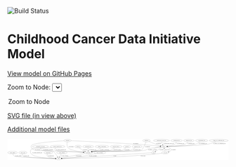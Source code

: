 <link rel='stylesheet' href="assets/style.css">
<link rel='stylesheet' href="https://unpkg.com/leaflet@1.5.1/dist/leaflet.css" integrity="sha512-xwE/Az9zrjBIphAcBb3F6JVqxf46+CDLwfLMHloNu6KEQCAWi6HcDUbeOfBIptF7tcCzusKFjFw2yuvEpDL9wQ==" crossorigin="">
<script type="text/javascript" src="https://code.jquery.com/jquery-3.2.1.min.js"></script>
<script type="text/javascript"  src="https://unpkg.com/leaflet@1.5.1/dist/leaflet.js"></script>
<script type="text/javascript" src="assets/actions.js"></script>

![Build Status](https://github.com/CBIIT/ccdi-model/actions/workflows/model-test-and-deploy.yml/badge.svg)

# Childhood Cancer Data Initiative Model

[View model on GitHub Pages](https://cbiit.github.io/ccdi-model/)



Zoom to Node: <select id="node_select">
  <option value="">Zoom to Node</option>
</select>
<div id="model"></div>

<p>
<a href="./model-desc/ccdi-model.svg">SVG file (in view above)</a>
<p>
<a href="./model-desc">Additional model files</a>
<div id='graph' style='display:off;'>
<svg width="3179pt" height="305pt"
 viewBox="0.00 0.00 3178.98 305.00" xmlns="http://www.w3.org/2000/svg" xmlns:xlink="http://www.w3.org/1999/xlink">
<g id="graph0" class="graph" transform="scale(1 1) rotate(0) translate(4 301)">
<title>Perl</title>
<polygon fill="#ffffff" stroke="transparent" points="-4,4 -4,-301 3174.9815,-301 3174.9815,4 -4,4"/>
<!-- study_admin -->
<g id="node1" class="node">
<title>study_admin</title>
<ellipse fill="none" stroke="#000000" cx="70.1938" cy="-105" rx="70.3881" ry="18"/>
<text text-anchor="middle" x="70.1938" y="-101.3" font-family="Times,serif" font-size="14.00" fill="#000000">study_admin</text>
</g>
<!-- study -->
<g id="node10" class="node">
<title>study</title>
<ellipse fill="none" stroke="#000000" cx="733.1938" cy="-18" rx="36.2938" ry="18"/>
<text text-anchor="middle" x="733.1938" y="-14.3" font-family="Times,serif" font-size="14.00" fill="#000000">study</text>
</g>
<!-- study_admin&#45;&gt;study -->
<g id="edge24" class="edge">
<title>study_admin&#45;&gt;study</title>
<path fill="none" stroke="#000000" d="M74.5138,-86.7545C78.2421,-75.3155 84.8724,-61.3834 96.1938,-54 120.8307,-37.9326 543.2179,-23.7417 686.2683,-19.377"/>
<polygon fill="#000000" stroke="#000000" points="686.583,-22.8691 696.4724,-19.0679 686.371,-15.8723 686.583,-22.8691"/>
<text text-anchor="middle" x="152.6938" y="-57.8" font-family="Times,serif" font-size="14.00" fill="#000000">of_study_admin</text>
</g>
<!-- sequencing_file -->
<g id="node2" class="node">
<title>sequencing_file</title>
<ellipse fill="none" stroke="#000000" cx="2427.1938" cy="-279" rx="83.3857" ry="18"/>
<text text-anchor="middle" x="2427.1938" y="-275.3" font-family="Times,serif" font-size="14.00" fill="#000000">sequencing_file</text>
</g>
<!-- sample -->
<g id="node21" class="node">
<title>sample</title>
<ellipse fill="none" stroke="#000000" cx="2243.1938" cy="-192" rx="44.393" ry="18"/>
<text text-anchor="middle" x="2243.1938" y="-188.3" font-family="Times,serif" font-size="14.00" fill="#000000">sample</text>
</g>
<!-- sequencing_file&#45;&gt;sample -->
<g id="edge3" class="edge">
<title>sequencing_file&#45;&gt;sample</title>
<path fill="none" stroke="#000000" d="M2423.7504,-260.9031C2420.7113,-249.8232 2415.1503,-236.236 2405.1938,-228 2388.6677,-214.3297 2336.571,-204.3838 2295.8671,-198.4539"/>
<polygon fill="#000000" stroke="#000000" points="2296.1835,-194.964 2285.7927,-197.033 2295.2058,-201.8954 2296.1835,-194.964"/>
<text text-anchor="middle" x="2482.6938" y="-231.8" font-family="Times,serif" font-size="14.00" fill="#000000">of_sequencing_file</text>
</g>
<!-- pathology_file -->
<g id="node3" class="node">
<title>pathology_file</title>
<ellipse fill="none" stroke="#000000" cx="2604.1938" cy="-279" rx="76.0865" ry="18"/>
<text text-anchor="middle" x="2604.1938" y="-275.3" font-family="Times,serif" font-size="14.00" fill="#000000">pathology_file</text>
</g>
<!-- pathology_file&#45;&gt;sample -->
<g id="edge20" class="edge">
<title>pathology_file&#45;&gt;sample</title>
<path fill="none" stroke="#000000" d="M2591.1868,-260.7753C2581.9596,-249.3451 2568.5242,-235.415 2553.1938,-228 2509.4046,-206.8201 2374.5397,-197.6409 2297.8992,-194.0474"/>
<polygon fill="#000000" stroke="#000000" points="2297.6347,-190.5319 2287.4868,-193.5767 2297.3186,-197.5248 2297.6347,-190.5319"/>
<text text-anchor="middle" x="2634.1938" y="-231.8" font-family="Times,serif" font-size="14.00" fill="#000000">of_pathology_file</text>
</g>
<!-- cytogenomic_file -->
<g id="node4" class="node">
<title>cytogenomic_file</title>
<ellipse fill="none" stroke="#000000" cx="2788.1938" cy="-279" rx="89.8845" ry="18"/>
<text text-anchor="middle" x="2788.1938" y="-275.3" font-family="Times,serif" font-size="14.00" fill="#000000">cytogenomic_file</text>
</g>
<!-- cytogenomic_file&#45;&gt;sample -->
<g id="edge18" class="edge">
<title>cytogenomic_file&#45;&gt;sample</title>
<path fill="none" stroke="#000000" d="M2764.6065,-261.6075C2747.3994,-249.9205 2723.0153,-235.3576 2699.1938,-228 2625.6535,-205.286 2402.0351,-196.3294 2297.7806,-193.3191"/>
<polygon fill="#000000" stroke="#000000" points="2297.5669,-189.8119 2287.4725,-193.0297 2297.3703,-196.8091 2297.5669,-189.8119"/>
<text text-anchor="middle" x="2803.6938" y="-231.8" font-family="Times,serif" font-size="14.00" fill="#000000">of_cytogenomic_file</text>
</g>
<!-- study_arm -->
<g id="node5" class="node">
<title>study_arm</title>
<ellipse fill="none" stroke="#000000" cx="218.1938" cy="-105" rx="59.5901" ry="18"/>
<text text-anchor="middle" x="218.1938" y="-101.3" font-family="Times,serif" font-size="14.00" fill="#000000">study_arm</text>
</g>
<!-- study_arm&#45;&gt;study -->
<g id="edge2" class="edge">
<title>study_arm&#45;&gt;study</title>
<path fill="none" stroke="#000000" d="M213.0005,-86.6575C211.1243,-75.7658 211.1384,-62.4712 219.1938,-54 235.1788,-37.1897 562.7963,-23.9834 686.4766,-19.5793"/>
<polygon fill="#000000" stroke="#000000" points="686.8879,-23.067 696.7583,-19.2167 686.6412,-16.0714 686.8879,-23.067"/>
<text text-anchor="middle" x="267.6938" y="-57.8" font-family="Times,serif" font-size="14.00" fill="#000000">of_study_arm</text>
</g>
<!-- molecular_test -->
<g id="node6" class="node">
<title>molecular_test</title>
<ellipse fill="none" stroke="#000000" cx="1157.1938" cy="-192" rx="79.8859" ry="18"/>
<text text-anchor="middle" x="1157.1938" y="-188.3" font-family="Times,serif" font-size="14.00" fill="#000000">molecular_test</text>
</g>
<!-- participant -->
<g id="node14" class="node">
<title>participant</title>
<ellipse fill="none" stroke="#000000" cx="1157.1938" cy="-105" rx="62.2891" ry="18"/>
<text text-anchor="middle" x="1157.1938" y="-101.3" font-family="Times,serif" font-size="14.00" fill="#000000">participant</text>
</g>
<!-- molecular_test&#45;&gt;participant -->
<g id="edge32" class="edge">
<title>molecular_test&#45;&gt;participant</title>
<path fill="none" stroke="#000000" d="M1157.1938,-173.9735C1157.1938,-162.1918 1157.1938,-146.5607 1157.1938,-133.1581"/>
<polygon fill="#000000" stroke="#000000" points="1160.6939,-133.0033 1157.1938,-123.0034 1153.6939,-133.0034 1160.6939,-133.0033"/>
<text text-anchor="middle" x="1221.1938" y="-144.8" font-family="Times,serif" font-size="14.00" fill="#000000">of_molecular_test</text>
</g>
<!-- single_cell_sequencing_file -->
<g id="node7" class="node">
<title>single_cell_sequencing_file</title>
<ellipse fill="none" stroke="#000000" cx="3033.1938" cy="-279" rx="137.5759" ry="18"/>
<text text-anchor="middle" x="3033.1938" y="-275.3" font-family="Times,serif" font-size="14.00" fill="#000000">single_cell_sequencing_file</text>
</g>
<!-- single_cell_sequencing_file&#45;&gt;sample -->
<g id="edge31" class="edge">
<title>single_cell_sequencing_file&#45;&gt;sample</title>
<path fill="none" stroke="#000000" d="M2991.1751,-261.7438C2960.6564,-250.0412 2918.0658,-235.4022 2879.1938,-228 2768.525,-206.9259 2431.195,-196.5941 2298.0635,-193.2538"/>
<polygon fill="#000000" stroke="#000000" points="2297.7887,-189.746 2287.7052,-192.9977 2297.6156,-196.7439 2297.7887,-189.746"/>
<text text-anchor="middle" x="3043.6938" y="-231.8" font-family="Times,serif" font-size="14.00" fill="#000000">of_single_cell_sequencing_file</text>
</g>
<!-- family_relationship -->
<g id="node8" class="node">
<title>family_relationship</title>
<ellipse fill="none" stroke="#000000" cx="1355.1938" cy="-192" rx="100.1823" ry="18"/>
<text text-anchor="middle" x="1355.1938" y="-188.3" font-family="Times,serif" font-size="14.00" fill="#000000">family_relationship</text>
</g>
<!-- family_relationship&#45;&gt;participant -->
<g id="edge19" class="edge">
<title>family_relationship&#45;&gt;participant</title>
<path fill="none" stroke="#000000" d="M1336.3466,-174.1855C1323.8319,-163.2182 1306.563,-149.6504 1289.1938,-141 1282.1123,-137.4732 1246.6553,-127.8682 1214.2728,-119.466"/>
<polygon fill="#000000" stroke="#000000" points="1214.9141,-116.0168 1204.3566,-116.9051 1213.1637,-122.7945 1214.9141,-116.0168"/>
<text text-anchor="middle" x="1391.6938" y="-144.8" font-family="Times,serif" font-size="14.00" fill="#000000">of_family_relationship</text>
</g>
<!-- medical_history -->
<g id="node9" class="node">
<title>medical_history</title>
<ellipse fill="none" stroke="#000000" cx="1558.1938" cy="-192" rx="85.2851" ry="18"/>
<text text-anchor="middle" x="1558.1938" y="-188.3" font-family="Times,serif" font-size="14.00" fill="#000000">medical_history</text>
</g>
<!-- medical_history&#45;&gt;participant -->
<g id="edge5" class="edge">
<title>medical_history&#45;&gt;participant</title>
<path fill="none" stroke="#000000" d="M1536.3937,-174.5505C1520.4396,-162.8367 1497.7293,-148.2651 1475.1938,-141 1370.4342,-107.2272 1336.8477,-140.5923 1228.1938,-123 1222.8588,-122.1362 1217.3384,-121.0631 1211.8411,-119.874"/>
<polygon fill="#000000" stroke="#000000" points="1212.5445,-116.4446 1202.016,-117.6286 1210.9848,-123.2687 1212.5445,-116.4446"/>
<text text-anchor="middle" x="1574.1938" y="-144.8" font-family="Times,serif" font-size="14.00" fill="#000000">of_medical_history</text>
</g>
<!-- survival -->
<g id="node11" class="node">
<title>survival</title>
<ellipse fill="none" stroke="#000000" cx="1011.1938" cy="-192" rx="48.1917" ry="18"/>
<text text-anchor="middle" x="1011.1938" y="-188.3" font-family="Times,serif" font-size="14.00" fill="#000000">survival</text>
</g>
<!-- survival&#45;&gt;participant -->
<g id="edge16" class="edge">
<title>survival&#45;&gt;participant</title>
<path fill="none" stroke="#000000" d="M1029.2239,-175.1891C1041.3161,-164.4909 1057.9474,-150.8467 1074.1938,-141 1085.1106,-134.3834 1097.4614,-128.3396 1109.2353,-123.1718"/>
<polygon fill="#000000" stroke="#000000" points="1110.6858,-126.3583 1118.5157,-119.2208 1107.9438,-119.9177 1110.6858,-126.3583"/>
<text text-anchor="middle" x="1113.6938" y="-144.8" font-family="Times,serif" font-size="14.00" fill="#000000">of_survival</text>
</g>
<!-- clinical_measure_file -->
<g id="node12" class="node">
<title>clinical_measure_file</title>
<ellipse fill="none" stroke="#000000" cx="715.1938" cy="-192" rx="108.5808" ry="18"/>
<text text-anchor="middle" x="715.1938" y="-188.3" font-family="Times,serif" font-size="14.00" fill="#000000">clinical_measure_file</text>
</g>
<!-- clinical_measure_file&#45;&gt;study -->
<g id="edge29" class="edge">
<title>clinical_measure_file&#45;&gt;study</title>
<path fill="none" stroke="#000000" d="M638.2177,-179.2406C624.8964,-177.2952 611.1626,-175.4547 598.1938,-174 570.0771,-170.8463 364.9804,-175.194 344.1938,-156 321.6042,-135.1411 319.4162,-110.5421 339.1938,-87 383.1094,-34.7252 592.0035,-22.0465 686.5342,-18.9773"/>
<polygon fill="#000000" stroke="#000000" points="686.7788,-22.4716 696.6685,-18.6711 686.5673,-15.4748 686.7788,-22.4716"/>
<text text-anchor="middle" x="425.1938" y="-101.3" font-family="Times,serif" font-size="14.00" fill="#000000">of_clinical_measure_file</text>
</g>
<!-- clinical_measure_file&#45;&gt;participant -->
<g id="edge30" class="edge">
<title>clinical_measure_file&#45;&gt;participant</title>
<path fill="none" stroke="#000000" d="M691.5018,-174.2309C680.5665,-163.9374 671.8602,-151.0661 681.1938,-141 687.9745,-133.6871 953.8024,-117.011 1085.1868,-109.1922"/>
<polygon fill="#000000" stroke="#000000" points="1085.7822,-112.6631 1095.5573,-108.5768 1085.3675,-105.6754 1085.7822,-112.6631"/>
<text text-anchor="middle" x="767.1938" y="-144.8" font-family="Times,serif" font-size="14.00" fill="#000000">of_clinical_measure_file</text>
</g>
<!-- publication -->
<g id="node13" class="node">
<title>publication</title>
<ellipse fill="none" stroke="#000000" cx="583.1938" cy="-105" rx="63.0888" ry="18"/>
<text text-anchor="middle" x="583.1938" y="-101.3" font-family="Times,serif" font-size="14.00" fill="#000000">publication</text>
</g>
<!-- publication&#45;&gt;study -->
<g id="edge7" class="edge">
<title>publication&#45;&gt;study</title>
<path fill="none" stroke="#000000" d="M571.9571,-86.801C567.0048,-76.2312 563.7947,-63.2238 571.1938,-54 585.4751,-36.1966 644.1298,-26.641 686.763,-21.9434"/>
<polygon fill="#000000" stroke="#000000" points="687.3662,-25.3995 696.948,-20.8785 686.6382,-18.4374 687.3662,-25.3995"/>
<text text-anchor="middle" x="622.1938" y="-57.8" font-family="Times,serif" font-size="14.00" fill="#000000">of_publication</text>
</g>
<!-- participant&#45;&gt;study -->
<g id="edge6" class="edge">
<title>participant&#45;&gt;study</title>
<path fill="none" stroke="#000000" d="M1106.0495,-94.5058C1021.9435,-77.2482 855.8966,-43.1772 776.9165,-26.9714"/>
<polygon fill="#000000" stroke="#000000" points="777.3196,-23.4813 766.8201,-24.8997 775.9125,-30.3384 777.3196,-23.4813"/>
<text text-anchor="middle" x="1020.6938" y="-57.8" font-family="Times,serif" font-size="14.00" fill="#000000">of_participant</text>
</g>
<!-- diagnosis -->
<g id="node15" class="node">
<title>diagnosis</title>
<ellipse fill="none" stroke="#000000" cx="1995.1938" cy="-279" rx="54.6905" ry="18"/>
<text text-anchor="middle" x="1995.1938" y="-275.3" font-family="Times,serif" font-size="14.00" fill="#000000">diagnosis</text>
</g>
<!-- diagnosis&#45;&gt;participant -->
<g id="edge12" class="edge">
<title>diagnosis&#45;&gt;participant</title>
<path fill="none" stroke="#000000" d="M1988.2879,-260.9672C1974.7371,-226.6631 1943.9998,-154.2386 1921.1938,-141 1887.8859,-121.6651 1266.3452,-128.2647 1228.1938,-123 1222.6826,-122.2395 1216.9815,-121.2132 1211.3163,-120.0342"/>
<polygon fill="#000000" stroke="#000000" points="1211.7296,-116.5402 1201.2066,-117.7715 1210.2007,-123.3712 1211.7296,-116.5402"/>
<text text-anchor="middle" x="2009.6938" y="-188.3" font-family="Times,serif" font-size="14.00" fill="#000000">of_diagnosis</text>
</g>
<!-- diagnosis&#45;&gt;sample -->
<g id="edge13" class="edge">
<title>diagnosis&#45;&gt;sample</title>
<path fill="none" stroke="#000000" d="M2030.6205,-265.2534C2047.7323,-258.5838 2068.5511,-250.4261 2087.1938,-243 2103.6785,-236.4335 2107.462,-233.9085 2124.1938,-228 2147.8442,-219.6483 2174.5429,-211.461 2196.6495,-205.0098"/>
<polygon fill="#000000" stroke="#000000" points="2197.8222,-208.3141 2206.4561,-202.1735 2195.8773,-201.5897 2197.8222,-208.3141"/>
<text text-anchor="middle" x="2168.6938" y="-231.8" font-family="Times,serif" font-size="14.00" fill="#000000">of_diagnosis</text>
</g>
<!-- study_funding -->
<g id="node16" class="node">
<title>study_funding</title>
<ellipse fill="none" stroke="#000000" cx="779.1938" cy="-105" rx="77.1866" ry="18"/>
<text text-anchor="middle" x="779.1938" y="-101.3" font-family="Times,serif" font-size="14.00" fill="#000000">study_funding</text>
</g>
<!-- study_funding&#45;&gt;study -->
<g id="edge17" class="edge">
<title>study_funding&#45;&gt;study</title>
<path fill="none" stroke="#000000" d="M769.6625,-86.9735C763.2053,-74.7609 754.5612,-58.4123 747.3094,-44.697"/>
<polygon fill="#000000" stroke="#000000" points="750.3238,-42.9101 742.5554,-35.7057 744.1355,-46.182 750.3238,-42.9101"/>
<text text-anchor="middle" x="820.1938" y="-57.8" font-family="Times,serif" font-size="14.00" fill="#000000">of_study_funding</text>
</g>
<!-- synonym -->
<g id="node17" class="node">
<title>synonym</title>
<ellipse fill="none" stroke="#000000" cx="860.1938" cy="-279" rx="51.9908" ry="18"/>
<text text-anchor="middle" x="860.1938" y="-275.3" font-family="Times,serif" font-size="14.00" fill="#000000">synonym</text>
</g>
<!-- synonym&#45;&gt;study -->
<g id="edge11" class="edge">
<title>synonym&#45;&gt;study</title>
<path fill="none" stroke="#000000" d="M808.7303,-275.9092C684.1912,-267.907 374.5505,-244.6863 344.1938,-210 320.2404,-182.6303 354.0956,-153.6562 388.1938,-141 443.9453,-120.3068 602.9942,-151.4895 655.1938,-123 671.8312,-113.9196 699.9373,-72.0341 717.4805,-43.988"/>
<polygon fill="#000000" stroke="#000000" points="720.4919,-45.773 722.7773,-35.4275 714.5392,-42.0897 720.4919,-45.773"/>
<text text-anchor="middle" x="430.6938" y="-144.8" font-family="Times,serif" font-size="14.00" fill="#000000">of_synonym</text>
</g>
<!-- synonym&#45;&gt;participant -->
<g id="edge10" class="edge">
<title>synonym&#45;&gt;participant</title>
<path fill="none" stroke="#000000" d="M855.9809,-261.0098C851.7334,-237.966 848.4287,-198.1305 869.1938,-174 897.3575,-141.2716 1012.5361,-121.7874 1088.4272,-112.2567"/>
<polygon fill="#000000" stroke="#000000" points="1088.901,-115.7249 1098.4002,-111.0329 1088.0483,-108.7771 1088.901,-115.7249"/>
<text text-anchor="middle" x="911.6938" y="-188.3" font-family="Times,serif" font-size="14.00" fill="#000000">of_synonym</text>
</g>
<!-- synonym&#45;&gt;sample -->
<g id="edge9" class="edge">
<title>synonym&#45;&gt;sample</title>
<path fill="none" stroke="#000000" d="M912.0428,-276.7857C1078.8911,-269.4966 1616.9128,-244.7176 2061.1938,-210 2104.5542,-206.6117 2153.6197,-201.6959 2189.8709,-197.8574"/>
<polygon fill="#000000" stroke="#000000" points="2190.6412,-201.2952 2200.2138,-196.7546 2189.899,-194.3346 2190.6412,-201.2952"/>
<text text-anchor="middle" x="1840.6938" y="-231.8" font-family="Times,serif" font-size="14.00" fill="#000000">of_synonym</text>
</g>
<!-- study_personnel -->
<g id="node18" class="node">
<title>study_personnel</title>
<ellipse fill="none" stroke="#000000" cx="1324.1938" cy="-105" rx="87.1846" ry="18"/>
<text text-anchor="middle" x="1324.1938" y="-101.3" font-family="Times,serif" font-size="14.00" fill="#000000">study_personnel</text>
</g>
<!-- study_personnel&#45;&gt;study -->
<g id="edge8" class="edge">
<title>study_personnel&#45;&gt;study</title>
<path fill="none" stroke="#000000" d="M1266.1218,-91.4391C1215.8409,-80.0982 1141.042,-64.1845 1075.1938,-54 969.9038,-37.7151 845.2194,-26.6408 779.3425,-21.4258"/>
<polygon fill="#000000" stroke="#000000" points="779.5291,-17.9298 769.2866,-20.6393 778.9832,-24.9085 779.5291,-17.9298"/>
<text text-anchor="middle" x="1226.6938" y="-57.8" font-family="Times,serif" font-size="14.00" fill="#000000">of_study_personnel</text>
</g>
<!-- pdx -->
<g id="node19" class="node">
<title>pdx</title>
<ellipse fill="none" stroke="#000000" cx="2097.1938" cy="-105" rx="27.8951" ry="18"/>
<text text-anchor="middle" x="2097.1938" y="-101.3" font-family="Times,serif" font-size="14.00" fill="#000000">pdx</text>
</g>
<!-- pdx&#45;&gt;study -->
<g id="edge14" class="edge">
<title>pdx&#45;&gt;study</title>
<path fill="none" stroke="#000000" d="M2069.3119,-103.2108C1966.8577,-96.6374 1601.495,-73.2052 1300.1938,-54 1106.6816,-41.6653 876.0138,-27.0456 779.3689,-20.924"/>
<polygon fill="#000000" stroke="#000000" points="779.5478,-17.4284 769.3466,-20.2892 779.1053,-24.4144 779.5478,-17.4284"/>
<text text-anchor="middle" x="1542.1938" y="-57.8" font-family="Times,serif" font-size="14.00" fill="#000000">of_pdx</text>
</g>
<!-- pdx&#45;&gt;sample -->
<g id="edge15" class="edge">
<title>pdx&#45;&gt;sample</title>
<path fill="none" stroke="#000000" d="M2092.5382,-122.8739C2090.8644,-133.5892 2090.9024,-146.863 2098.1938,-156 2109.8025,-170.5472 2153.9619,-180.0977 2190.5296,-185.682"/>
<polygon fill="#000000" stroke="#000000" points="2190.2083,-189.1721 2200.6089,-187.1528 2191.2191,-182.2455 2190.2083,-189.1721"/>
<text text-anchor="middle" x="2122.1938" y="-144.8" font-family="Times,serif" font-size="14.00" fill="#000000">of_pdx</text>
</g>
<!-- exposure -->
<g id="node20" class="node">
<title>exposure</title>
<ellipse fill="none" stroke="#000000" cx="1714.1938" cy="-192" rx="53.0913" ry="18"/>
<text text-anchor="middle" x="1714.1938" y="-188.3" font-family="Times,serif" font-size="14.00" fill="#000000">exposure</text>
</g>
<!-- exposure&#45;&gt;participant -->
<g id="edge25" class="edge">
<title>exposure&#45;&gt;participant</title>
<path fill="none" stroke="#000000" d="M1697.4886,-174.8626C1684.69,-162.9729 1665.9261,-148.0527 1646.1938,-141 1558.643,-109.7077 1320.1841,-136.4952 1228.1938,-123 1222.7679,-122.204 1217.1553,-121.1654 1211.5728,-119.9885"/>
<polygon fill="#000000" stroke="#000000" points="1212.1283,-116.526 1201.6037,-117.7433 1210.5903,-123.355 1212.1283,-116.526"/>
<text text-anchor="middle" x="1715.6938" y="-144.8" font-family="Times,serif" font-size="14.00" fill="#000000">of_exposure</text>
</g>
<!-- sample&#45;&gt;participant -->
<g id="edge22" class="edge">
<title>sample&#45;&gt;participant</title>
<path fill="none" stroke="#000000" d="M2199.8721,-188.4288C2153.2975,-183.8443 2077.4246,-174.2104 2014.1938,-156 1997.9308,-151.3163 1995.7301,-144.6012 1979.1938,-141 1816.0801,-105.4778 1393.5863,-145.6544 1228.1938,-123 1222.6818,-122.245 1216.9802,-121.2224 1211.3147,-120.0456"/>
<polygon fill="#000000" stroke="#000000" points="1211.7274,-116.5515 1201.2047,-117.7855 1210.2002,-123.3829 1211.7274,-116.5515"/>
<text text-anchor="middle" x="2050.6938" y="-144.8" font-family="Times,serif" font-size="14.00" fill="#000000">of_sample</text>
</g>
<!-- sample&#45;&gt;pdx -->
<g id="edge23" class="edge">
<title>sample&#45;&gt;pdx</title>
<path fill="none" stroke="#000000" d="M2215.0833,-177.8583C2202.7058,-171.4426 2188.0795,-163.6017 2175.1938,-156 2158.2298,-145.9924 2139.7618,-133.9702 2125.056,-124.1123"/>
<polygon fill="#000000" stroke="#000000" points="2126.6796,-120.9855 2116.4329,-118.2915 2122.7631,-126.7873 2126.6796,-120.9855"/>
<text text-anchor="middle" x="2211.6938" y="-144.8" font-family="Times,serif" font-size="14.00" fill="#000000">of_sample</text>
</g>
<!-- cell_line -->
<g id="node22" class="node">
<title>cell_line</title>
<ellipse fill="none" stroke="#000000" cx="2264.1938" cy="-105" rx="49.2915" ry="18"/>
<text text-anchor="middle" x="2264.1938" y="-101.3" font-family="Times,serif" font-size="14.00" fill="#000000">cell_line</text>
</g>
<!-- sample&#45;&gt;cell_line -->
<g id="edge21" class="edge">
<title>sample&#45;&gt;cell_line</title>
<path fill="none" stroke="#000000" d="M2282.1954,-183.3256C2308.0029,-176.7051 2338.4639,-166.8901 2346.1938,-156 2358.3899,-138.8177 2338.8459,-126.214 2315.7878,-117.8347"/>
<polygon fill="#000000" stroke="#000000" points="2316.7245,-114.4576 2306.1308,-114.611 2314.5079,-121.0974 2316.7245,-114.4576"/>
<text text-anchor="middle" x="2385.6938" y="-144.8" font-family="Times,serif" font-size="14.00" fill="#000000">of_sample</text>
</g>
<!-- cell_line&#45;&gt;study -->
<g id="edge28" class="edge">
<title>cell_line&#45;&gt;study</title>
<path fill="none" stroke="#000000" d="M2218.8753,-97.8283C2193.9435,-94.1091 2162.4247,-89.776 2134.1938,-87 1604.0005,-34.8658 956.8604,-21.4464 779.8341,-18.6457"/>
<polygon fill="#000000" stroke="#000000" points="779.8721,-15.146 769.8192,-18.4908 779.7638,-22.1452 779.8721,-15.146"/>
<text text-anchor="middle" x="1945.6938" y="-57.8" font-family="Times,serif" font-size="14.00" fill="#000000">of_cell_line</text>
</g>
<!-- cell_line&#45;&gt;sample -->
<g id="edge27" class="edge">
<title>cell_line&#45;&gt;sample</title>
<path fill="none" stroke="#000000" d="M2259.8481,-123.0034C2256.9773,-134.8967 2253.1579,-150.72 2249.9009,-164.2132"/>
<polygon fill="#000000" stroke="#000000" points="2246.4892,-163.4315 2247.545,-173.9735 2253.2938,-165.074 2246.4892,-163.4315"/>
<text text-anchor="middle" x="2294.6938" y="-144.8" font-family="Times,serif" font-size="14.00" fill="#000000">of_cell_line</text>
</g>
<!-- methylation_array_file -->
<g id="node23" class="node">
<title>methylation_array_file</title>
<ellipse fill="none" stroke="#000000" cx="2210.1938" cy="-279" rx="115.8798" ry="18"/>
<text text-anchor="middle" x="2210.1938" y="-275.3" font-family="Times,serif" font-size="14.00" fill="#000000">methylation_array_file</text>
</g>
<!-- methylation_array_file&#45;&gt;sample -->
<g id="edge4" class="edge">
<title>methylation_array_file&#45;&gt;sample</title>
<path fill="none" stroke="#000000" d="M2213.1415,-260.6609C2215.0685,-250.7691 2218.0145,-238.4761 2222.1938,-228 2223.4932,-224.7426 2225.0534,-221.4282 2226.729,-218.1951"/>
<polygon fill="#000000" stroke="#000000" points="2229.8133,-219.8506 2231.6362,-209.4138 2223.7026,-216.4359 2229.8133,-219.8506"/>
<text text-anchor="middle" x="2313.6938" y="-231.8" font-family="Times,serif" font-size="14.00" fill="#000000">of_methylation_array_file</text>
</g>
<!-- radiology_file -->
<g id="node24" class="node">
<title>radiology_file</title>
<ellipse fill="none" stroke="#000000" cx="1859.1938" cy="-192" rx="73.387" ry="18"/>
<text text-anchor="middle" x="1859.1938" y="-188.3" font-family="Times,serif" font-size="14.00" fill="#000000">radiology_file</text>
</g>
<!-- radiology_file&#45;&gt;participant -->
<g id="edge1" class="edge">
<title>radiology_file&#45;&gt;participant</title>
<path fill="none" stroke="#000000" d="M1834.4405,-174.7807C1815.7905,-162.8502 1789.0853,-147.915 1763.1938,-141 1648.2659,-110.3057 1345.9701,-139.7127 1228.1938,-123 1222.7642,-122.2295 1217.1492,-121.2079 1211.5652,-120.0415"/>
<polygon fill="#000000" stroke="#000000" points="1212.1174,-116.5785 1201.5942,-117.8086 1210.5877,-123.4093 1212.1174,-116.5785"/>
<text text-anchor="middle" x="1858.1938" y="-144.8" font-family="Times,serif" font-size="14.00" fill="#000000">of_radiology_file</text>
</g>
<!-- therapeutic_procedure -->
<g id="node25" class="node">
<title>therapeutic_procedure</title>
<ellipse fill="none" stroke="#000000" cx="471.1938" cy="-192" rx="117.7793" ry="18"/>
<text text-anchor="middle" x="471.1938" y="-188.3" font-family="Times,serif" font-size="14.00" fill="#000000">therapeutic_procedure</text>
</g>
<!-- therapeutic_procedure&#45;&gt;participant -->
<g id="edge26" class="edge">
<title>therapeutic_procedure&#45;&gt;participant</title>
<path fill="none" stroke="#000000" d="M471.8584,-173.9696C473.3109,-162.6214 477.2021,-148.7097 487.1938,-141 503.8386,-128.1567 844.2013,-124.1468 865.1938,-123 940.5457,-118.8836 1026.7911,-113.4821 1085.9027,-109.6739"/>
<polygon fill="#000000" stroke="#000000" points="1086.4949,-113.143 1096.2485,-109.0058 1086.0437,-106.1576 1086.4949,-113.143"/>
<text text-anchor="middle" x="580.1938" y="-144.8" font-family="Times,serif" font-size="14.00" fill="#000000">of_therapeutic_procedure</text>
</g>
</g>
</svg>
</div>
